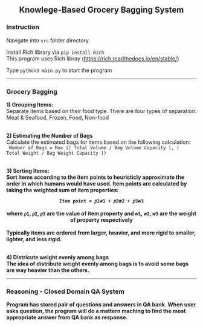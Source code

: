 <center><b><h2>Knowlege-Based Grocery Bagging System</h2></b></center>

<b><h3>Instruction</h3></b>

Navigate into <code>src</code> folder directory <br/>

Install Rich library via <code>pip install Rich</code> <br/>
This program uses Rich libray (https://rich.readthedocs.io/en/stable/) <br/>

Type <code>python3 main.py</code> to start the program

---
<b><h3>Grocery Bagging</h3></b>

<b> 1) Grouping Items: </b> <br/>
Separate items based on their food type. There are four types of separation: Meat & Seafood, Frozen, Food, Non-food  <br/><br/>

<b> 2) Estimating the Number of Bags </b> <br/>
Calculate the estimated bags for items based on the following calculation: <br/>
<code> Number of Bags = Max (⌈ Total Volume / Bag Volume Capacity ⌉, ⌈ Total Weight / Bag Weight Capacity ⌉) </code> <br/><br/>

<b> 3) Sorting Items: <br/>
Sort items according to the item points to heuristicly approximate the order in which humans would have used. Item points are calculated by taking the weighted sum of item properties: <br/>
<center> <code> Item point = 𝑝1𝑤1 + 𝑝2𝑤2 + 𝑝3𝑤3 </code></center> </br>
<center> where <code>𝑝1</code>, <code>𝑝2</code>, <code>𝑝3</code> are the value of item property and <code>𝑤1</code>, <code>𝑤2</code>, <code>𝑤3</code> are the weight of property respectively </center> <br/>
Typically items are ordered from larger, heavier, and more rigid to smaller, lighter, and less rigid. <br/><br/>

<b> 4) Districute weight evenly among bags </b> <br/>
The idea of distribute weight evenly among bags is to avoid some bags are way heavier than the others. <br/>

---
<b><h3>Reasoning - Closed Domain QA System</h3></b>

Program has stored pair of questions and answers in QA bank. When user asks question, the program will do a mattern maching to find the most appropriate answer from QA bank as response.

